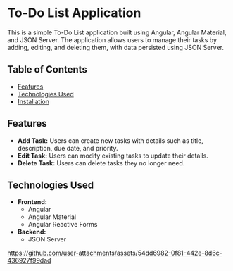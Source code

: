 # To-Do List Application

This is a simple To-Do List application built using Angular, Angular Material, and JSON Server. The application allows users to manage their tasks by adding, editing, and deleting them, with data persisted using JSON Server.

## Table of Contents

- [Features](#features)
- [Technologies Used](#technologies-used)
- [Installation](#installation)
## Features

- **Add Task:** Users can create new tasks with details such as title, description, due date, and priority.
- **Edit Task:** Users can modify existing tasks to update their details.
- **Delete Task:** Users can delete tasks they no longer need.

## Technologies Used

- **Frontend:**
  - Angular
  - Angular Material
  - Angular Reactive Forms
- **Backend:**
  - JSON Server

https://github.com/user-attachments/assets/54dd6982-0f81-442e-8d6c-436927f99dad



